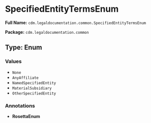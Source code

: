 # SpecifiedEntityTermsEnum

**Full Name:** `cdm.legaldocumentation.common.SpecifiedEntityTermsEnum`

**Package:** `cdm.legaldocumentation.common`

## Type: Enum

### Values

- `None`
- `AnyAffiliate`
- `NamedSpecifiedEntity`
- `MaterialSubsidiary`
- `OtherSpecifiedEntity`
### Annotations

- **RosettaEnum**

